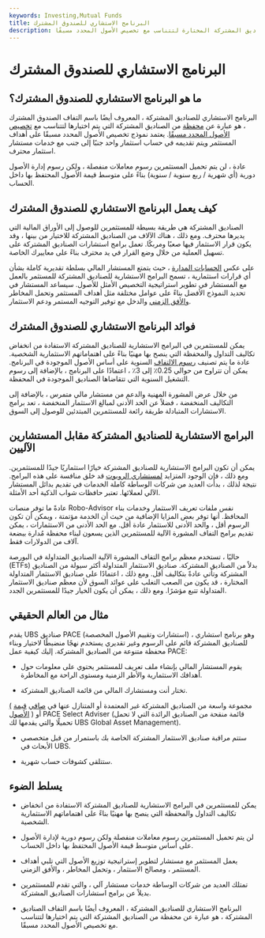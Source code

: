 ```yaml
---
keywords: Investing,Mutual Funds
title: البرنامج الاستشاري للصندوق المشترك
description: البرنامج الاستشاري للصناديق المشتركة ، المعروف أيضًا باسم التفاف الصندوق المشترك ، هو عبارة عن محفظة من الصناديق المشتركة المختارة لتتناسب مع تخصيص الأصول المحدد مسبقًا.
---
```


# البرنامج الاستشاري للصندوق المشترك
## ما هو البرنامج الاستشاري للصندوق المشترك؟

البرنامج الاستشاري للصناديق المشتركة ، المعروف أيضًا باسم التفاف الصندوق المشترك ، هو عبارة عن [محفظة](/portfolio) من الصناديق المشتركة التي يتم اختيارها لتتناسب مع [تخصيص الأصول المحدد مسبقًا](/assetallocation). يعتمد نموذج تخصيص الأصول المحدد مسبقًا على أهداف المستثمر ويتم تقديمه في حساب استثمار واحد جنبًا إلى جنب مع خدمات مستشار استثمار محترف.

عادة ، لن يتم تحميل المستثمرين رسوم معاملات منفصلة ، ولكن رسوم إدارة الأصول دورية (أي شهرية / ربع سنوية / سنوية) بناءً على متوسط قيمة الأصول المحتفظ بها داخل الحساب.

## كيف يعمل البرنامج الاستشاري للصندوق المشترك

الصناديق المشتركة هي طريقة بسيطة للمستثمرين للوصول إلى الأوراق المالية التي يديرها محترف. ومع ذلك ، هناك الآلاف من الصناديق المشتركة للاختيار من بينها ، وقد يكون قرار الاستثمار فيها صعبًا ومربكًا. تعمل برامج استشارات الصناديق المشتركة على تسهيل العملية من خلال وضع القرار في يد محترف بناءً على معاييرك الخاصة.

على عكس [الحسابات المدارة](/managedaccount) ، حيث يتمتع المستشار المالي بسلطة تقديرية كاملة بشأن أي قرارات استثمارية ، تسمح البرامج الاستشارية للصناديق المشتركة للمستثمر بالعمل مع المستشار في تطوير استراتيجية التخصيص الأمثل للأصول. سيساعد المستشار في تحديد النموذج الأفضل بناءً على عوامل مختلفة مثل أهداف المستثمر وتحمل المخاطر [والأفق الزمني](/timehorizon) والدخل مع توفير التوجيه المستمر ودعم الاستثمار.

## فوائد البرنامج الاستشاري للصندوق المشترك

يمكن للمستثمرين في البرامج الاستشارية للصناديق المشتركة الاستفادة من انخفاض تكاليف التداول والمحفظة التي ينصح بها مهنيًا بناءً على اهتماماتهم الاستثمارية الشخصية. عادة ما يتم تصنيف [رسوم الالتفاف](/wrap-fee) السنوية على أساس الأصول الموجودة في البرنامج. يمكن أن تتراوح من حوالي 0.25٪ إلى 3٪ ، اعتمادًا على البرنامج ، بالإضافة إلى رسوم التشغيل السنوية التي تتقاضاها الصناديق الموجودة في المحفظة.

من خلال عرض المشورة المهنية والدعم من مستشار مالي متمرس ، بالإضافة إلى التكاليف المنخفضة ، فضلاً عن الحد الأدنى لمبالغ الاستثمار المنخفضة ، تعد برامج الاستشارات المتبادلة طريقة رائعة للمستثمرين المبتدئين للوصول إلى السوق.

## البرامج الاستشارية للصناديق المشتركة مقابل المستشارين الآليين

يمكن أن تكون البرامج الاستشارية للصناديق المشتركة خيارًا استثماريًا جيدًا للمستثمرين. ومع ذلك ، فإن الوجود المتزايد [لمستشاري الروبوت](/roboadvisor-roboadviser) قد خلق منافسة على هذه البرامج. نتيجة لذلك ، بدأت العديد من شركات الوساطة كاملة الخدمات في تقديم بدائل المستشار الآلي لعملائها. تعتبر حافظات شواب الذكية أحد الأمثلة.

عادةً ما توفر منصات Robo-Advisor نفس ملفات تعريف الاستثمار وخدمات بناء المحافظ. أنها توفر بعض المزايا الإضافية من حيث أن الخدمة مؤتمتة ، ويمكن أن تكون الرسوم أقل ، والحد الأدنى للاستثمار عادة أقل. مع الحد الأدنى من الاستثمارات ، يمكن تقديم برامج التفاف المشورة الآلية للمستثمرين الذين يسعون لبناء محفظة مُدارة ببضعة آلاف من الدولارات فقط.

حاليًا ، تستخدم معظم برامج التفاف المشورة الآلية الصناديق المتداولة في البورصة (ETFs) بدلاً من الصناديق المشتركة. صناديق الاستثمار المتداولة أكثر سيولة من الصناديق المشتركة وتأتي عادةً بتكاليف أقل. ومع ذلك ، اعتمادًا على صناديق الاستثمار المتداولة المختارة ، قد يكون من الصعب التغلب على عوائد السوق لأن معظم صناديق الاستثمار المتداولة تتبع مؤشرًا. ومع ذلك ، يمكن أن يكون الخيار جيدًا للمستثمرين الجدد.

## مثال من العالم الحقيقي

يقدم UBS صناديق PACE (استشارات وتقييم الأصول المخصصة) ، وهو برنامج استشاري للصناديق المشتركة قائم على الرسوم وغير تقديري يستخدم نهجًا منضبطًا لاختيار وبناء محفظة متنوعة من الصناديق المشتركة. إليك كيفية عمل PACE:

- يقوم المستشار المالي بإنشاء ملف تعريف للمستثمر يحتوي على معلومات حول أهدافك الاستثمارية والأطر الزمنية ومستوى الراحة مع المخاطرة.

- تختار أنت ومستشارك المالي من قائمة الصناديق المشتركة.

[(](/no-loadfund) مجموعة واسعة من الصناديق المشتركة غير المعتمدة أو المتنازل عنها في [صافي](/no-loadfund) [قيمة الأصول](/nav) ) أو PACE Select Adviser (قائمة منقحة من الصناديق الرائدة التي لا تحمل تحميلًا والتي يقدمها لك UBS Global Asset Management).

- ستتم مراقبة صناديق الاستثمار المشتركة الخاصة بك باستمرار من قبل متخصصي الأبحاث في UBS.

- ستتلقى كشوفات حساب شهرية.

## يسلط الضوء

- يمكن للمستثمرين في البرامج الاستشارية للصناديق المشتركة الاستفادة من انخفاض تكاليف التداول والمحفظة التي ينصح بها مهنيًا بناءً على اهتماماتهم الاستثمارية الشخصية.

- لن يتم تحميل المستثمرين رسوم معاملات منفصلة ولكن رسوم دورية لإدارة الأصول على أساس متوسط قيمة الأصول المحتفظ بها داخل الحساب.

- يعمل المستثمر مع مستشار لتطوير إستراتيجية توزيع الأصول التي تلبي أهداف المستثمر ، ومصالح الاستثمار ، وتحمل المخاطر ، والأفق الزمني.

- تمتلك العديد من شركات الوساطة خدمات مستشار آلي ، والتي تقدم للمستثمرين بديلاً عن برامج استشارات الصناديق المشتركة.

- البرنامج الاستشاري للصناديق المشتركة ، المعروف أيضًا باسم التفاف الصناديق المشتركة ، هو عبارة عن محفظة من الصناديق المشتركة التي يتم اختيارها لتتناسب مع تخصيص الأصول المحدد مسبقًا.

